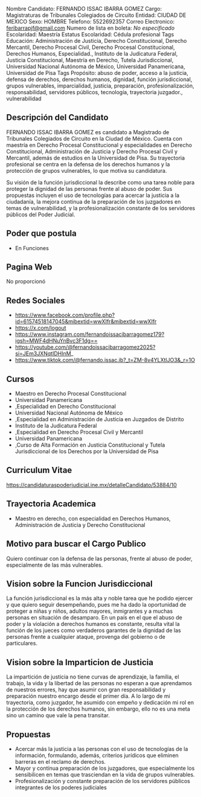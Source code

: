 Nombre Candidato: FERNANDO ISSAC IBARRA GOMEZ
Cargo: Magistraturas de Tribunales Colegiados de Circuito
Entidad: CIUDAD DE MEXICO
Sexo: HOMBRE
Telefono: 5522692357
Correo Electronico: feribarrapjf@gmail.com
Numero de lista en boleta: *No especificado*
Escolaridad: Maestría
Estatus Escolaridad: Cédula profesional
Tags Educación: Administración de Justicia, Derecho Constitucional, Derecho Mercantil, Derecho Procesal Civil, Derecho Procesal Constitucional, Derechos Humanos, Especialidad., Instituto de la Judicatura Federal, Justicia Constitucional, Maestría en Derecho, Tutela Jurisdiccional, Universidad Nacional Autónoma de México, Universidad Panamericana, Universidad de Pisa
Tags Propósito: abuso de poder, acceso a la justicia, defensa de derechos, derechos humanos, dignidad, función jurisdiccional, grupos vulnerables, imparcialidad, justicia, preparación, profesionalización, responsabilidad, servidores públicos, tecnología, trayectoria juzgador., vulnerabilidad


## Descripción del Candidato 

FERNANDO ISSAC IBARRA GOMEZ es candidato a Magistrado de Tribunales Colegiados de Circuito en la Ciudad de México. Cuenta con maestría en Derecho Procesal Constitucional y especialidades en Derecho Constitucional, Administración de Justicia y Derecho Procesal Civil y Mercantil, además de estudios en la Universidad de Pisa. Su trayectoria profesional se centra en la defensa de los derechos humanos y la protección de grupos vulnerables, lo que motiva su candidatura.

Su visión de la función jurisdiccional la describe como una tarea noble para proteger la dignidad de las personas frente al abuso de poder. Sus propuestas incluyen el uso de tecnologías para acercar la justicia a la ciudadanía, la mejora continua de la preparación de los juzgadores en temas de vulnerabilidad, y la profesionalización constante de los servidores públicos del Poder Judicial.


## Poder que postula

- En Funciones


## Pagina Web

No proporcionó


## Redes Sociales

- https://www.facebook.com/profile.php?id=61574518147045&mibextid=wwXIfr&mibextid=wwXIfr
- https://x.com/logout
- https://www.instagram.com/fernandoissacibarragomez179?igsh=MWF4dHNuYnBvc3F1dg==
- https://youtube.com/@fernandoissacibarragomez2025?si=JEm3JXNqtIDHInM_
- https://www.tiktok.com/@fernando.issac.ib?_t=ZM-8v4YLXtlJO3&_r=1O


## Cursos

- Maestro en Derecho Procesal Constitucional
- Universidad Panamericana
- ,Especialidad en Derecho Constitucional
- Universidad Nacional Autónoma de México
- ,Especialidad en Administración de Justicia en Juzgados de Distrito
- Instituto de la Judicatura Federal
- ,Especialidad en Derecho Procesal Civil y Mercantil
- Universidad Panamericana
- ,Curso de Alta Formación en Justicia Constitucional y Tutela Jurisdiccional de los Derechos por la Universidad de Pisa


## Curriculum Vitae

https://candidaturaspoderjudicial.ine.mx/detalleCandidato/53884/10


## Trayectoria Academica

- Maestro en derecho, con especialidad en Derechos Humanos, Administración de Justicia y Derecho Constitucional


## Motivo para buscar el Cargo Publico

Quiero continuar con la defensa de las personas, frente al abuso de poder, especialmente de las más vulnerables.


## Vision sobre la Funcion Jurisdiccional

La función jurisdiccional es la más alta y noble tarea que he podido ejercer y que quiero seguir desempeñando, pues me ha dado la oportunidad de proteger a niñas y niños, adultos mayores, inmigrantes y a muchas personas en situación de desamparo. En un país en el que el abuso de poder y la violación a derechos humanos es constante, resulta vital la función de los jueces como verdaderos garantes de la dignidad de las personas frente a cualquier ataque, provenga del gobierno o de particulares.


## Vision sobre la Imparticion de Justicia

La impartición de justicia no tiene curvas de aprendizaje, la familia, el trabajo, la vida y la libertad de las personas no esperan a que aprendamos de nuestros errores, hay que asumir con gran responsabilidad y preparación nuestro encargo desde el primer día. A lo largo de mi trayectoria, como juzgador, he asumido con empeño y dedicación mi rol en la protección de los derechos humanos, sin embargo, ello no es una meta sino un camino que vale la pena transitar.


## Propuestas

- Acercar más la justicia a las personas con el uso de tecnologías de la información, formulando, además, criterios jurídicos que eliminen barreras en el reclamo de derechos.
- Mayor y contínua preparación de los juzgadores, que especialmente los sensibilicen en temas que trasciendan en la vida de grupos vulnerables.
- Profesionalización y constante preparación de los servidores públicos integrantes de los poderes judiciales

